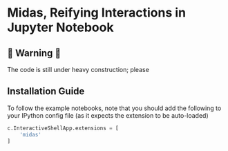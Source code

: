 # Midas, Reifying Interactions in Jupyter Notebook

## 🚧 Warning 🚧

The code is still under heavy construction; please 

## Installation Guide

To follow the example notebooks, note that you should add the following to your IPython config file (as it expects the extension to be auto-loaded)

```python
c.InteractiveShellApp.extensions = [
    'midas'
]
```
